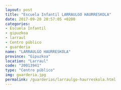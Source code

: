 ```yaml
---
layout: post
title: "Escuela Infantil LARRAULGO HAURRESKOLA"
date: 2017-09-20 20:57:05 +0200
categories:
- Escuela Infantil
- gipuzkoa
- larraul
- Centro público
- guarderia
name: "LARRAULGO HAURRESKOLA"
province: "Gipuzkoa"
location: "Larraul"
code: "20013941"
type: "Centro público"
img: guarderia.jpg
permalink: /guarderias/larraulgo-haurreskola.html
---
```

